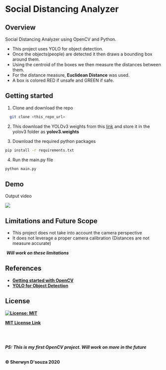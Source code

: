 # Social Distancing Analyzer

## Overview

Social Distancing Analyzer using OpenCV and Python. 
<ul>
  <li>This project uses YOLO for object detection.</li>
  <li>Once the objects(people) are detected it then draws a bounding box around them.</li>
  <li>Using the centroid of the boxes we then measure the distances between them.</li>
  <li>For the distance measure, <b>Euclidean Distance</b> was used.</li>
  <li>A box is colored RED if unsafe and GREEN if safe.</li>
</ul>

## Getting started

1. Clone and download the repo
```bash
  git clone <this_repo_url>
```

2. This download the YOLOv3 weights from this <a href="https://pjreddie.com/media/files/yolov3.weights">link</a> and store it in the yolov3 folder as <b>yolov3.weights</b>

3. Download the required python packages
```bash
pip install -r requirements.txt
```

4. Run the main.py file
```bash
python main.py
```

## Demo

Output video

![](output/output.gif)

## Limitations and Future Scope

<ul>
  <li>This project does not take into account the camera perspective</li>
  <li>It does not leverage a proper camera calibration (Distances are not measure accurate)</li>
</ul>

&nbsp;<b><i>Will work on these limitations</i><b>

## References

<ul>
  <li><a href="https://www.pyimagesearch.com/start-here/">Getting started with OpenCV</a></li>
  <li><a href="https://pjreddie.com/darknet/yolo/">YOLO for Object Detection</a></li>
</ul>

## License

[![License: MIT](https://img.shields.io/badge/License-MIT-yellow.svg)](https://opensource.org/licenses/MIT)

[MIT License Link](https://github.com/sherwyn11/Social-Distancing-Analyzer/blob/master/LICENSE)

<br></br>

<b><i>PS: This is my first OpenCV project. Will work on more in the future</i><b>

<br>
&copy; Sherwyn D'souza 2020

